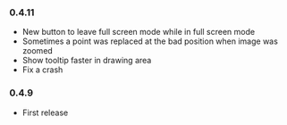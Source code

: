 
### 0.4.11
- New button to leave full screen mode while in full screen mode
- Sometimes a point was replaced at the bad position when image was zoomed
- Show tooltip faster in drawing area 
- Fix a crash

### 0.4.9
- First release